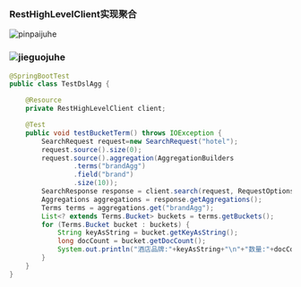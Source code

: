 ### RestHighLevelClient实现聚合



![pinpaijuhe](E:\笔记整理\微服务技术\图解\DSL对应关系\pinpaijuhe.png)



### ![jieguojuhe](E:\笔记整理\微服务技术\图解\DSL对应关系\jieguojuhe.png)



```java
@SpringBootTest
public class TestDslAgg {

    @Resource
    private RestHighLevelClient client;

    @Test
    public void testBucketTerm() throws IOException {
        SearchRequest request=new SearchRequest("hotel");
        request.source().size(0);
        request.source().aggregation(AggregationBuilders
                .terms("brandAgg")
                .field("brand")
                .size(10));
        SearchResponse response = client.search(request, RequestOptions.DEFAULT);
        Aggregations aggregations = response.getAggregations();
        Terms terms = aggregations.get("brandAgg");
        List<? extends Terms.Bucket> buckets = terms.getBuckets();
        for (Terms.Bucket bucket : buckets) {
            String keyAsString = bucket.getKeyAsString();
            long docCount = bucket.getDocCount();
            System.out.println("酒店品牌:"+keyAsString+"\n"+"数量:"+docCount);
        }
    }
}
```